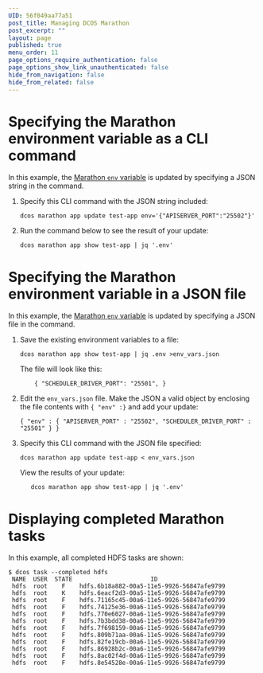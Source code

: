 ```yaml
---
UID: 56f049aa77a51
post_title: Managing DCOS Marathon
post_excerpt: ""
layout: page
published: true
menu_order: 11
page_options_require_authentication: false
page_options_show_link_unauthenticated: false
hide_from_navigation: false
hide_from_related: false
---
```

# Specifying the Marathon environment variable as a CLI command

In this example, the [Marathon `env` variable][1] is updated by specifying a JSON string in the command.

1.  Specify this CLI command with the JSON string included:
    
        dcos marathon app update test-app env='{"APISERVER_PORT":"25502"}'
        

2.  Run the command below to see the result of your update:
    
        dcos marathon app show test-app | jq '.env'
        

# Specifying the Marathon environment variable in a JSON file

In this example, the [Marathon `env` variable][1] is updated by specifying a JSON file in the command.

1.  Save the existing environment variables to a file:
    
        dcos marathon app show test-app | jq .env >env_vars.json
        
    
    The file will look like this:
    
            { "SCHEDULER_DRIVER_PORT": "25501", }
        

2.  Edit the `env_vars.json` file. Make the JSON a valid object by enclosing the file contents with `{ "env" :}` and add your update:
    
        { "env" : { "APISERVER_PORT" : "25502", "SCHEDULER_DRIVER_PORT" : "25501" } }
        

3.  Specify this CLI command with the JSON file specified:
    
        dcos marathon app update test-app < env_vars.json
        
    
    View the results of your update:
    
           dcos marathon app show test-app | jq '.env'
        

# Displaying completed Marathon tasks

In this example, all completed HDFS tasks are shown:

    $ dcos task --completed hdfs
     NAME  USER  STATE                      ID                    
     hdfs  root    F    hdfs.6b18a882-00a5-11e5-9926-56847afe9799 
     hdfs  root    K    hdfs.6eacf2d3-00a5-11e5-9926-56847afe9799 
     hdfs  root    F    hdfs.71165c45-00a6-11e5-9926-56847afe9799 
     hdfs  root    F    hdfs.74125e36-00a6-11e5-9926-56847afe9799 
     hdfs  root    F    hdfs.770e6027-00a6-11e5-9926-56847afe9799 
     hdfs  root    F    hdfs.7b3bdd38-00a6-11e5-9926-56847afe9799 
     hdfs  root    F    hdfs.7f698159-00a6-11e5-9926-56847afe9799 
     hdfs  root    F    hdfs.809b71aa-00a6-11e5-9926-56847afe9799 
     hdfs  root    F    hdfs.82fe19cb-00a6-11e5-9926-56847afe9799 
     hdfs  root    F    hdfs.86928b2c-00a6-11e5-9926-56847afe9799 
     hdfs  root    F    hdfs.8ac02f4d-00a6-11e5-9926-56847afe9799 
     hdfs  root    F    hdfs.8e54528e-00a6-11e5-9926-56847afe9799

 [1]: https://mesosphere.github.io/marathon/docs/task-environment-vars.html